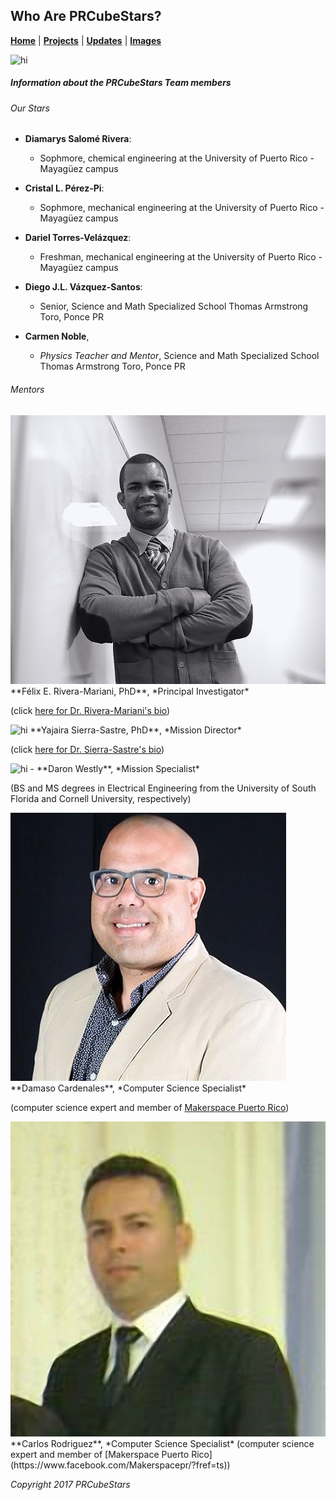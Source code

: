 ## Who Are PRCubeStars?

[**Home**](https://friveramariani.github.io/PRCubeStars/) | [**Projects**](https://friveramariani.github.io/PRCubeStars/projects) | [**Updates**](https://friveramariani.github.io/PRCubeStars/updates) | [**Images**](https://friveramariani.github.io/PRCubeStars/images)

<img src="Images/Collage-2-1.png" alt="hi" class="inline"/>

##### Information about the PRCubeStars Team members

###### Our Stars

- **Diamarys Salomé Rivera**: 
	+ Sophmore, chemical engineering at the University of Puerto Rico - Mayagüez campus

- **Cristal L. Pérez-Pi**: 
	+ Sophmore, mechanical engineering at the University of Puerto Rico - Mayagüez campus

- **Dariel Torres-Velázquez**: 
	+ Freshman, mechanical engineering at the University of Puerto Rico - Mayagüez campus

- **Diego J.L. Vázquez-Santos**:
	+ Senior, Science and Math Specialized School Thomas Armstrong Toro, Ponce PR

- **Carmen Noble**, 
	+ *Physics Teacher and Mentor*, Science and Math Specialized School Thomas Armstrong Toro, Ponce PR

###### Mentors

<img src="Images/FelixRiveraMariani.jpg" alt="hi" class="inline"/> 
**Félix E. Rivera-Mariani, PhD**, *Principal Investigator* 

(click [here for Dr. Rivera-Mariani's bio](http://friveram.com/))

<img src="Images/YajairaSierraSastre.JPG" alt="hi" class="inline"/> 
**Yajaira Sierra-Sastre, PhD**, *Mission Director* 

(click [here for Dr. Sierra-Sastre's bio](https://en.wikipedia.org/wiki/Yajaira_Sierra_Sastre))

<img src="Images/DaronWestly.JPG" alt="hi" class="inline"/> 
- **Daron Westly**, *Mission Specialist* 

(BS and MS degrees in Electrical Engineering from the University of South Florida and Cornell University, respectively)

<img src="Images/DamasoCardenalesColon.jpg" alt="hi" class="inline"/> 
**Damaso Cardenales**, *Computer Science Specialist* 

(computer science expert and member of [Makerspace Puerto Rico](https://www.facebook.com/Makerspacepr/?fref=ts))

<img src="Images/CarlosRodriguez.jpg" alt="hi" class="inline"/> 
**Carlos Rodriguez**, *Computer Science Specialist* (computer science expert and member of [Makerspace Puerto Rico](https://www.facebook.com/Makerspacepr/?fref=ts))



*Copyright 2017 PRCubeStars*